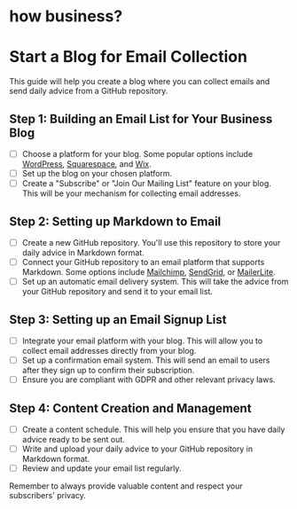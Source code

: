 # how business?

# Start a Blog for Email Collection

This guide will help you create a blog where you can collect emails and send daily advice from a GitHub repository. 

## Step 1: Building an Email List for Your Business Blog
- [ ] Choose a platform for your blog. Some popular options include [WordPress](https://wordpress.org/), [Squarespace](https://www.squarespace.com/), and [Wix](https://www.wix.com/).
- [ ] Set up the blog on your chosen platform.
- [ ] Create a "Subscribe" or "Join Our Mailing List" feature on your blog. This will be your mechanism for collecting email addresses. 

## Step 2: Setting up Markdown to Email
- [ ] Create a new GitHub repository. You'll use this repository to store your daily advice in Markdown format.
- [ ] Connect your GitHub repository to an email platform that supports Markdown. Some options include [Mailchimp](https://mailchimp.com/), [SendGrid](https://sendgrid.com/), or [MailerLite](https://www.mailerlite.com/).
- [ ] Set up an automatic email delivery system. This will take the advice from your GitHub repository and send it to your email list. 

## Step 3: Setting up an Email Signup List
- [ ] Integrate your email platform with your blog. This will allow you to collect email addresses directly from your blog.
- [ ] Set up a confirmation email system. This will send an email to users after they sign up to confirm their subscription. 
- [ ] Ensure you are compliant with GDPR and other relevant privacy laws.

## Step 4: Content Creation and Management
- [ ] Create a content schedule. This will help you ensure that you have daily advice ready to be sent out. 
- [ ] Write and upload your daily advice to your GitHub repository in Markdown format.
- [ ] Review and update your email list regularly.

Remember to always provide valuable content and respect your subscribers' privacy.

